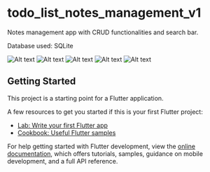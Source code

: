 # todo_list_notes_management_v1

Notes management app with CRUD functionalities and search bar.

Database used: SQLite

![Alt text](Screenshot_1688647218.png) ![Alt text](Screenshot_1688647262.png) ![Alt text](Screenshot_1688647302.png)
![Alt text](Screenshot_1688647326.png) ![Alt text](Screenshot_1688647354.png)

## Getting Started

This project is a starting point for a Flutter application.

A few resources to get you started if this is your first Flutter project:

- [Lab: Write your first Flutter app](https://docs.flutter.dev/get-started/codelab)
- [Cookbook: Useful Flutter samples](https://docs.flutter.dev/cookbook)

For help getting started with Flutter development, view the
[online documentation](https://docs.flutter.dev/), which offers tutorials,
samples, guidance on mobile development, and a full API reference.
